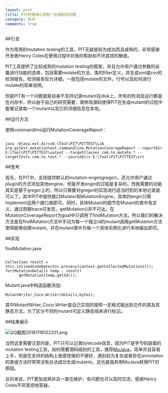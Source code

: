 ```yaml
---
layout: post
title: PIT的使用心得和一些遇到的问题
category: 技术
comments: true
---
```



##引言

作为常用的mutation testing的工具，PIT无疑是较为成功而且成熟的，非常感谢开发者Henry Coles在使用过程中对我的帮助和不厌其烦的解惑。

PIT工具提供了比较成熟的mutation testing的框架，并且允许用户通过参数的设置进行功能的选择，包括需要mutate的方法、类的filter定义，并生成xml或csv的检测报告。检测报告较为详细，一般包括mutate的文件，行号以及如何进行mutate的简单说明。

但是PIT有一个问题就是自身不支持记录mutant在disk上，所有的检测及运行都是在内存中，所以由于自己的研究需要，需修改源码使得PIT在生成mutant的过程中能够记录每一个mutant以及它的详细信息在本地。

##运行方法

使用commandline运行MutationCoverageReport：

<code>
java -Djava.ext.dirs=E:\Tool\PIT\PITTEST\Lib org.pitest.mutationtest.commandline.MutationCoverageReport --reportDir E:\Tool\PIT\PITTEST\output --targetClasses com.to.mutate.* --targetTests com.to.test.* --sourceDirs E:\Tool\PIT\PITTEST\src
</code>

##思考

首先，在PIT中，支持提供默认的mutation engin(gregor)，还允许用户通过plugin的方式添加其他engine，但是开发engin的过程是复杂的，而我需要的功能其实是基于gregor上的，所以只需要对gregor的实现进行适当时机的本地记录就可以了。其中PIT中提供接口Mutator和MutationEngine，具体的engin只需implement这两个接口类即可。同时，具体Mutant的细节在Mutant的类中有定义，通过观察trace可发现，getMutation()并不可达，在MutationCoverageReport为goal中只调用了findMutation方法，所以我们的解决方法是在findMutation方法中手动为每一个独立id的mutant调用getMutation方法使得能够创建mutant，并在mutant类中为每一个具体实例化进行本地输出即可。

##实现

findMutation.java:

<code>
Collection<MutationDetails> result = this.inlinedCodeDetector.process(context.getCollectedMutations());
for(MutationDetails temp : result)
      getMutation(temp.getId());
</code>

Mutant.java中构造函数添加:

<code>MutantWriter_Coco.Writer(details,bytes);</code>

其中MutantWriter_Coco.Writer是自己实现的按照一定格式输出到文件的类及其静态方法，为了区分不同的mutant可定义静态域来进行标记。

##结果展示

![QQ截图20161118122201.png](http://upload-images.jianshu.io/upload_images/3724933-2c3399e12e8e29a2.png?imageMogr2/auto-orient/strip%7CimageView2/2/w/1240)

当然这里需要注意的是，PIT只可以记录bytecode信息，因为PIT是字节码层面的mutation testing工具，如何需要源码级别的工具，推荐[MuJava](http://cs.gmu.edu/~offutt/mujava/)，简单并且容易上手，但是在支持的结构上我感觉做的不够好，遇到较为复杂或者存在annotation的类或方法时常常没有办法成功生成mutants，这也是我弃用MuJava转用PIT的原因。

总的来说，PIT更加成熟并且一直在维护，有问题也可以及时交流，感谢Henry Coles不厌其烦地答疑。